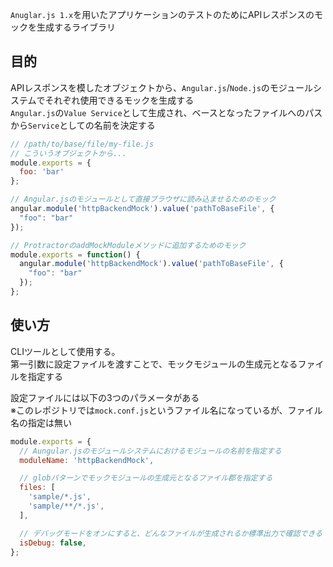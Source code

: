 `Anuglar.js 1.x`を用いたアプリケーションのテストのためにAPIレスポンスのモックを生成するライブラリ

## 目的

APIレスポンスを模したオブジェクトから、`Angular.js`/`Node.js`のモジュールシステムでそれぞれ使用できるモックを生成する  
`Angular.js`の`Value Service`として生成され、ベースとなったファイルへのパスから`Service`としての名前を決定する

```js
// /path/to/base/file/my-file.js
// こういうオブジェクトから...
module.exports = {
  foo: 'bar'
};

// Angular.jsのモジュールとして直接ブラウザに読み込ませるためのモック
angular.module('httpBackendMock').value('pathToBaseFile', {
  "foo": "bar"
});

// ProtractorのaddMockModuleメソッドに追加するためのモック
module.exports = function() {
  angular.module('httpBackendMock').value('pathToBaseFile', {
    "foo": "bar"
  });
};
```

## 使い方

CLIツールとして使用する。  
第一引数に設定ファイルを渡すことで、モックモジュールの生成元となるファイルを指定する

設定ファイルには以下の3つのパラメータがある  
※このレポジトリでは`mock.conf.js`というファイル名になっているが、ファイル名の指定は無い

```js
module.exports = {
  // Aungular.jsのモジュールシステムにおけるモジュールの名前を指定する
  moduleName: 'httpBackendMock',

  // globパターンでモックモジュールの生成元となるファイル郡を指定する
  files: [
    'sample/*.js',
    'sample/**/*.js',
  ],

  // デバッグモードをオンにすると、どんなファイルが生成されるか標準出力で確認できる
  isDebug: false,
};
```